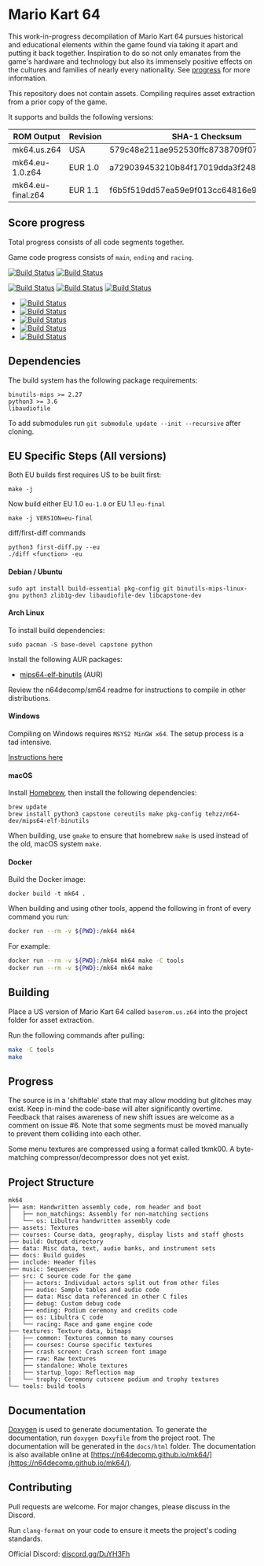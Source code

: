 # Mario Kart 64
This work-in-progress decompilation of Mario Kart 64 pursues historical and educational elements within the game found via taking it apart and putting it back together. Inspiration to do so not only emanates from the game's hardware and technology but also its immensely positive effects on the cultures and families of nearly every nationality. See [progress](#Progress) for more information.

This repository does not contain assets. Compiling requires asset extraction from a prior copy of the game.

It supports and builds the following versions:

| ROM Output        | Revision| SHA-1 Checksum                           |
|-------------------|---------|------------------------------------------|
| mk64.us.z64       | USA     | 579c48e211ae952530ffc8738709f078d5dd215e |
| mk64.eu-1.0.z64   | EUR 1.0 | a729039453210b84f17019dda3f248d5888f7690 |
| mk64.eu-final.z64 | EUR 1.1 | f6b5f519dd57ea59e9f013cc64816e9d273b2329 |

## Score progress

Total progress consists of all code segments together.

Game code progress consists of `main`, `ending` and `racing`.

[![Build Status](https://ci.valandil.ca/buildStatus/icon?job=mk64%2Fmaster&config=totalProgress)](https://ci.valandil.ca/job/mk64/job/master/)
[![Build Status](https://ci.valandil.ca/buildStatus/icon?job=mk64%2Fmaster&config=gameProgress)](https://ci.valandil.ca/job/mk64/job/master/)

[![Build Status](https://ci.valandil.ca/buildStatus/icon?job=mk64%2Fmaster&config=bytesLeft)](https://ci.valandil.ca/job/mk64/job/master/)
[![Build Status](https://ci.valandil.ca/buildStatus/icon?job=mk64%2Fmaster&config=m2c)](https://ci.valandil.ca/job/mk64/job/master/)
[![Build Status](https://ci.valandil.ca/buildStatus/icon?job=mk64%2Fmaster&config=nonmatching)](https://ci.valandil.ca/job/mk64/job/master/)  

- [![Build Status](https://ci.valandil.ca/buildStatus/icon?job=mk64%2Fmaster&config=mainProgress)](https://ci.valandil.ca/job/mk64/job/master/)
- [![Build Status](https://ci.valandil.ca/buildStatus/icon?job=mk64%2Fmaster&config=endingProgress)](https://ci.valandil.ca/job/mk64/job/master/)
- [![Build Status](https://ci.valandil.ca/buildStatus/icon?job=mk64%2Fmaster&config=racingProgress)](https://ci.valandil.ca/job/mk64/job/master/)
- [![Build Status](https://ci.valandil.ca/buildStatus/icon?job=mk64%2Fmaster&config=audioProgress)](https://ci.valandil.ca/job/mk64/job/master/)
- [![Build Status](https://ci.valandil.ca/buildStatus/icon?job=mk64%2Fmaster&config=osProgress)](https://ci.valandil.ca/job/mk64/job/master/)

## Dependencies

The build system has the following package requirements:

    binutils-mips >= 2.27
    python3 >= 3.6
    libaudiofile

To add submodules run `git submodule update --init --recursive` after cloning.

## EU Specific Steps (All versions)
Both EU builds first requires US to be built first:
```
make -j
```

Now build either EU 1.0 `eu-1.0` or EU 1.1 `eu-final`
```
make -j VERSION=eu-final
```

diff/first-diff commands
```
python3 first-diff.py --eu
./diff <function> -eu
```

#### Debian / Ubuntu
```
sudo apt install build-essential pkg-config git binutils-mips-linux-gnu python3 zlib1g-dev libaudiofile-dev libcapstone-dev
```

#### Arch Linux

To install build dependencies:
```
sudo pacman -S base-devel capstone python
```
Install the following AUR packages:
* [mips64-elf-binutils](https://aur.archlinux.org/packages/mips64-elf-binutils) (AUR)

Review the n64decomp/sm64 readme for instructions to compile in other distributions.

#### Windows

Compiling on Windows requires `MSYS2 MinGW x64`. The setup process is a tad intensive.  

[Instructions here](docs/BUILD_WINDOWS.md)

#### macOS

Install [Homebrew](https://brew.sh), then install the following dependencies:
```
brew update
brew install python3 capstone coreutils make pkg-config tehzz/n64-dev/mips64-elf-binutils
```

When building, use `gmake` to ensure that homebrew `make` is used instead of the old, macOS system `make`.

#### Docker

Build the Docker image:
```
docker build -t mk64 .
```

When building and using other tools, append the following in front of every command you run:
```bash
docker run --rm -v ${PWD}:/mk64 mk64
```

For example:
```bash
docker run --rm -v ${PWD}:/mk64 mk64 make -C tools
docker run --rm -v ${PWD}:/mk64 mk64 make
```

## Building

Place a US version of Mario Kart 64 called `baserom.us.z64` into the project folder for asset extraction.

Run the following commands after pulling:
```bash
make -C tools
make
```

## Progress

The source is in a 'shiftable' state that may allow modding but glitches may exist. Keep in-mind the code-base will alter significantly overtime. Feedback that raises awareness of new shift issues are welcome as a comment on issue #6. Note that some segments must be moved manually to prevent them colliding into each other.  

Some menu textures are compressed using a format called tkmk00. A byte-matching compressor/decompressor does not yet exist.   

## Project Structure
	
	mk64
	├── asm: Handwritten assembly code, rom header and boot
	│   ├── non_matchings: Assembly for non-matching sections
	│   └── os: Libultra handwritten assembly code
	├── assets: Textures
	├── courses: Course data, geography, display lists and staff ghosts
	├── build: Output directory
	├── data: Misc data, text, audio banks, and instrument sets
	├── docs: Build guides
	├── include: Header files
	├── music: Sequences
	├── src: C source code for the game
	|   ├── actors: Individual actors split out from other files
	│   ├── audio: Sample tables and audio code
	│   ├── data: Misc data referenced in other C files
	|   ├── debug: Custom debug code
	|   ├── ending: Podium ceremony and credits code
	│   ├── os: Libultra C code
	|   └── racing: Race and game engine code
	├── textures: Texture data, bitmaps
	|   ├── common: Textures common to many courses
	|   ├── courses: Course specific textures
	|   ├── crash screen: Crash screen font image
	│   ├── raw: Raw textures
    │   ├── standalone: Whole textures
	|   ├── startup_logo: Reflection map
	|   └── trophy: Ceremony cutscene podium and trophy textures
	└── tools: build tools

## Documentation

[Doxygen](https://www.doxygen.nl/index.html) is used to generate documentation. To generate the documentation, run `doxygen Doxyfile` from the project root. The documentation will be generated in the `docs/html` folder.
The documentation is also available online at [https://n64decomp.github.io/mk64/](https://n64decomp.github.io/mk64/).

## Contributing

Pull requests are welcome. For major changes, please discuss in the Discord.

Run `clang-format` on your code to ensure it meets the project's coding standards.

Official Discord: [discord.gg/DuYH3Fh](https://discord.gg/DuYH3Fh)
